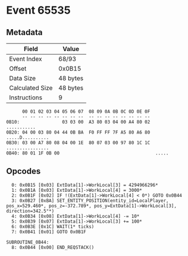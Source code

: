 # Event 65535

## Metadata

| Field           | Value    |
|-----------------|----------|
| Event Index     | 68/93    |
| Offset          | 0x0B15   |
| Data Size       | 48 bytes |
| Calculated Size | 48 bytes |
| Instructions    | 9        |

```
      00 01 02 03 04 05 06 07  08 09 0A 0B 0C 0D 0E 0F
      -- -- -- -- -- -- -- --  -- -- -- -- -- -- -- --
0B10:                03 03 00  A3 80 03 04 00 A4 80 02       ...........
0B20: 04 00 03 80 04 44 0B BA  F0 FF FF 7F A5 80 A6 80  .....D..........
0B30: 03 00 A7 80 08 04 00 1E  80 07 03 00 97 80 1C 1C  ................
0B40: 80 01 1F 0B 00                                    .....           
```

## Opcodes

```
  0: 0x0B15 [0x03] ExtData[1]->WorkLocal[3] = 4294966296*
  1: 0x0B1A [0x03] ExtData[1]->WorkLocal[4] = 3000*
  2: 0x0B1F [0x02] IF !(ExtData[1]->WorkLocal[4] < 0*) GOTO 0x0B44
  3: 0x0B27 [0xBA] SET_ENTITY_POSITION(entity_id=LocalPlayer, pos_x=529.460*, pos_z=-372.789*, pos_y=ExtData[1]->WorkLocal[3], direction=342.5°*)
  4: 0x0B34 [0x08] ExtData[1]->WorkLocal[4] -= 10*
  5: 0x0B39 [0x07] ExtData[1]->WorkLocal[3] += 100*
  6: 0x0B3E [0x1C] WAIT(1* ticks)
  7: 0x0B41 [0x01] GOTO 0x0B1F

SUBROUTINE_0B44:
  8: 0x0B44 [0x00] END_REQSTACK()
```
